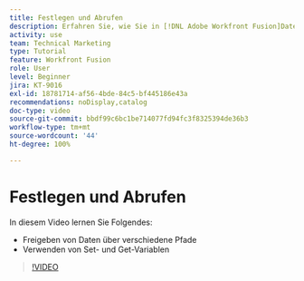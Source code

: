 ```yaml
---
title: Festlegen und Abrufen
description: Erfahren Sie, wie Sie in [!DNL Adobe Workfront Fusion]Daten zwischen verschiedenen Pfaden freigeben und Variablen festlegen und abrufen können.
activity: use
team: Technical Marketing
type: Tutorial
feature: Workfront Fusion
role: User
level: Beginner
jira: KT-9016
exl-id: 18781714-af56-4bde-84c5-bf445186e43a
recommendations: noDisplay,catalog
doc-type: video
source-git-commit: bbdf99c6bc1be714077fd94fc3f8325394de36b3
workflow-type: tm+mt
source-wordcount: '44'
ht-degree: 100%

---
```


# Festlegen und Abrufen

In diesem Video lernen Sie Folgendes:

* Freigeben von Daten über verschiedene Pfade
* Verwenden von Set- und Get-Variablen

>[!VIDEO](https://video.tv.adobe.com/v/335275/?quality=12&learn=on&enablevpops=1)
